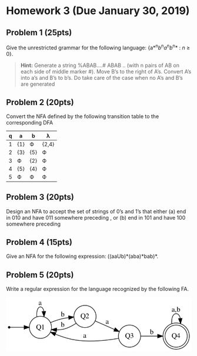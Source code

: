 # Homework 3 (Due January 30, 2019)

## Problem 1 (25pts)

Give the unrestricted grammar for the following language:
{a*<sup>n</sup>*b*<sup>n</sup>*a*<sup>n</sup>*b*<sup>n</sup>* : _n_ &ge;
0}.

> **Hint:** Generate a string %ABAB….\# ABAB .. (with n pairs of AB on each
> side of middle marker \#). Move B’s to the right of A’s. Convert A’s
> into a’s and B’s to b’s. Do take care of the case when no A’s and B’s
> are generated

## Problem 2 (20pts)

Convert the NFA defined by the following transition table to the
corresponding DFA

| q   | a     | b     | &lambda; |
| --- | ----- | ----- | -------- |
| 1   | {1}   | &Fcy; | {2,4}    |
| 2   | {3}   | {5}   | &Fcy;    |
| 3   | &Fcy; | {2}   | &Fcy;    |
| 4   | {5}   | {4}   | &Fcy;    |
| 5   | &Fcy; | &Fcy; | &Fcy;    |

## Problem 3 (20pts)

Design an NFA to accept the set of strings of 0’s and 1’s that either
(a) end in 010 and have 011 somewhere preceding , or (b) end in 101 and
have 100 somewhere preceding

## Problem 4 (15pts)

Give an NFA for the following expression: ((aaUb)\*(aba)\*bab)\*.

## Problem 5 (20pts)

Write a regular expression for the language recognized by the following
FA.

![problem_05]

[problem_05]: ./bin/problem05.png
